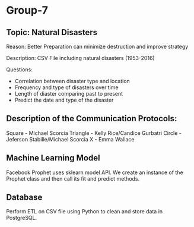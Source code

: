 # Group-7

## Topic: Natural Disasters

Reason:   Better Preparation can minimize destruction and improve strategy

Description: CSV File including natural disasters (1953-2016)

Questions:

- Correlation between disaster type and location
- Frequency and type of disasters over time 
- Length of diaster comparing past to present
- Predict the date and type of the disaster


## Description of the Communication Protocols:

Square - Michael Scorcia
Triangle - Kelly Rice/Candice Gurbatri
Circle - Jeferson Stabille/Michael Scorcia
X - Emma Wallace

## Machine Learning Model

Facebook Prophet uses sklearn model API. We create an instance of the Prophet class and then call its fit and predict methods.

## Database

Perform ETL on CSV file using Python to clean and store data in PostgreSQL.
